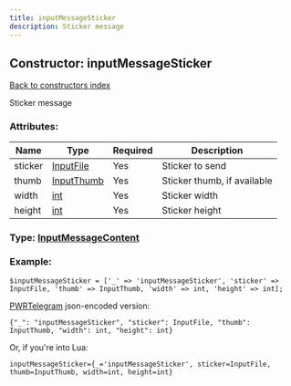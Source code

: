 ```yaml
---
title: inputMessageSticker
description: Sticker message
---
```

## Constructor: inputMessageSticker  
[Back to constructors index](index.md)



Sticker message

### Attributes:

| Name     |    Type       | Required | Description |
|----------|---------------|----------|-------------|
|sticker|[InputFile](../types/InputFile.md) | Yes|Sticker to send|
|thumb|[InputThumb](../types/InputThumb.md) | Yes|Sticker thumb, if available|
|width|[int](../types/int.md) | Yes|Sticker width|
|height|[int](../types/int.md) | Yes|Sticker height|



### Type: [InputMessageContent](../types/InputMessageContent.md)


### Example:

```
$inputMessageSticker = ['_' => 'inputMessageSticker', 'sticker' => InputFile, 'thumb' => InputThumb, 'width' => int, 'height' => int];
```  

[PWRTelegram](https://pwrtelegram.xyz) json-encoded version:

```
{"_": "inputMessageSticker", "sticker": InputFile, "thumb": InputThumb, "width": int, "height": int}
```


Or, if you're into Lua:  


```
inputMessageSticker={_='inputMessageSticker', sticker=InputFile, thumb=InputThumb, width=int, height=int}

```


